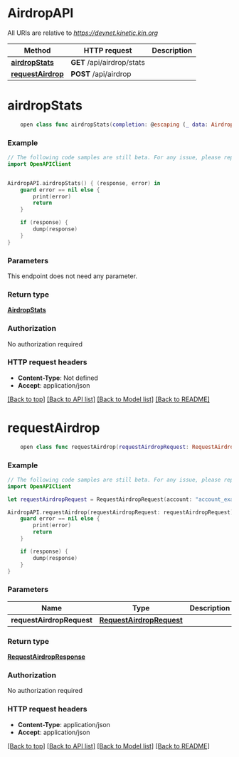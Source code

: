 # AirdropAPI

All URIs are relative to *https://devnet.kinetic.kin.org*

Method | HTTP request | Description
------------- | ------------- | -------------
[**airdropStats**](AirdropAPI.md#airdropstats) | **GET** /api/airdrop/stats | 
[**requestAirdrop**](AirdropAPI.md#requestairdrop) | **POST** /api/airdrop | 


# **airdropStats**
```swift
    open class func airdropStats(completion: @escaping (_ data: AirdropStats?, _ error: Error?) -> Void)
```



### Example
```swift
// The following code samples are still beta. For any issue, please report via http://github.com/OpenAPITools/openapi-generator/issues/new
import OpenAPIClient


AirdropAPI.airdropStats() { (response, error) in
    guard error == nil else {
        print(error)
        return
    }

    if (response) {
        dump(response)
    }
}
```

### Parameters
This endpoint does not need any parameter.

### Return type

[**AirdropStats**](AirdropStats.md)

### Authorization

No authorization required

### HTTP request headers

 - **Content-Type**: Not defined
 - **Accept**: application/json

[[Back to top]](#) [[Back to API list]](../README.md#documentation-for-api-endpoints) [[Back to Model list]](../README.md#documentation-for-models) [[Back to README]](../README.md)

# **requestAirdrop**
```swift
    open class func requestAirdrop(requestAirdropRequest: RequestAirdropRequest, completion: @escaping (_ data: RequestAirdropResponse?, _ error: Error?) -> Void)
```



### Example
```swift
// The following code samples are still beta. For any issue, please report via http://github.com/OpenAPITools/openapi-generator/issues/new
import OpenAPIClient

let requestAirdropRequest = RequestAirdropRequest(account: "account_example", amount: "amount_example", environment: "environment_example", index: 123, mint: "mint_example") // RequestAirdropRequest | 

AirdropAPI.requestAirdrop(requestAirdropRequest: requestAirdropRequest) { (response, error) in
    guard error == nil else {
        print(error)
        return
    }

    if (response) {
        dump(response)
    }
}
```

### Parameters

Name | Type | Description  | Notes
------------- | ------------- | ------------- | -------------
 **requestAirdropRequest** | [**RequestAirdropRequest**](RequestAirdropRequest.md) |  | 

### Return type

[**RequestAirdropResponse**](RequestAirdropResponse.md)

### Authorization

No authorization required

### HTTP request headers

 - **Content-Type**: application/json
 - **Accept**: application/json

[[Back to top]](#) [[Back to API list]](../README.md#documentation-for-api-endpoints) [[Back to Model list]](../README.md#documentation-for-models) [[Back to README]](../README.md)

